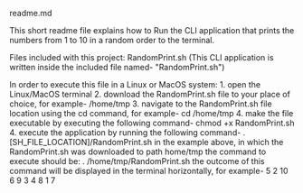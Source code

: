 readme.md

This short readme file explains how to Run the CLI application that prints the numbers from 1 to 10 in a random order to the terminal.

Files included with this project:
	RandomPrint.sh
(This CLI application is written inside the included file named- "RandomPrint.sh")

In order to execute this file in a Linux or MacOS system:
	1. open the Linux/MacOS terminal 
	2. download the RandomPrint.sh file to your place of choice, 
		for example- /home/tmp
	3. navigate to the RandomPrint.sh file location using the cd command, 
		for example- cd /home/tmp
	4. make the file executable by executing the following command- chmod +x RandomPrint.sh
	4. execute the application by running the following command- . [SH_FILE_LOCATION]/RandomPrint.sh
		in the example above, in which the RandomPrint.sh was downloaded to path home/tmp the command to execute should be:
		. /home/tmp/RandomPrint.sh
	the outcome of this command will be displayed in the terminal horizontally, for example- 5 2 10 6 9 3 4 8 1 7
